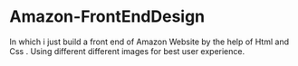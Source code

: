 # Amazon-FrontEndDesign
In which i just build a front end of Amazon Website by the help of Html and Css . Using different different images for best user experience.
